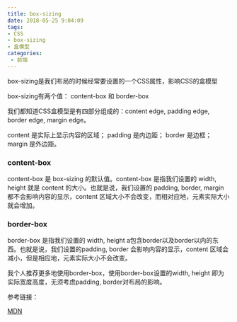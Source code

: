 ```yaml
---
title: box-sizing
date: 2018-05-25 9:04:09
tags:
- CSS
- box-sizing
- 盒模型
categories: 
 - 前端
---
```

box-sizing是我们布局的时候经常要设置的一个CSS属性，影响CSS的盒模型

box-sizing有两个值： content-box 和 border-box

我们都知道CSS盒模型是有四部分组成的：content edge, padding edge, border edge, margin edge。

content 是实际上显示内容的区域； padding 是内边距； border 是边框； margin 是外边距。

### content-box

content-box 是 box-sizing 的默认值。content-box 是指我们设置的 width, height 就是 content 的大小。也就是说，我们设置的 padding, border, margin 都不会影响内容的显示，content 区域大小不会改变，而相对应地，元素实际大小就会增加。

### border-box

border-box 是指我们设置的 width, height a包含border以及border以内的东西。也就是说，我们设置的padding, border 会影响内容的显示，content 区域会减小，但是相应地，元素实际大小不会改变。

我个人推荐更多地使用border-box，使用border-box设置的width, height 即为实际宽度高度，无须考虑padding, border对布局的影响。

参考链接：

[MDN](https://developer.mozilla.org/en-US/docs/Web/API)